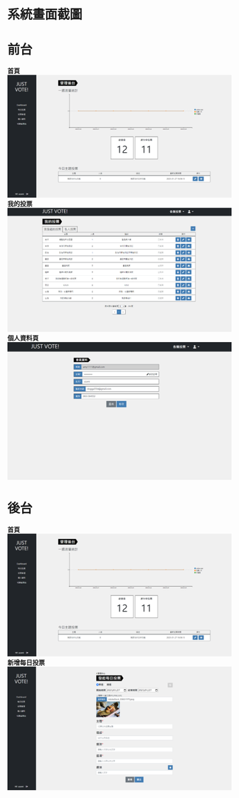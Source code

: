 # 系統畫面截圖
# 前台
**首頁**
![](./%E5%BE%8C%E5%8F%B0%E9%A6%96%E9%A0%81.png)
**我的投票**
![](./%E5%89%8D%E5%8F%B0-%E6%88%91%E7%9A%84%E6%8A%95%E7%A5%A8.png)
**個人資料頁**
![](./%E5%80%8B%E4%BA%BA%E8%B3%87%E6%96%99%E4%BF%AE%E6%94%B9.png)
# 後台
**首頁**
![](./%E5%BE%8C%E5%8F%B0%E9%A6%96%E9%A0%81.png)
**新增每日投票**
![](./%E6%96%B0%E5%A2%9E%E6%AF%8F%E6%97%A5%E6%8A%95%E7%A5%A8.png)



